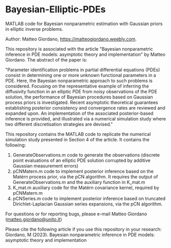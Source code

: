 # Bayesian-Elliptic-PDEs

MATLAB code for Bayesian nonparametric estimation with Gaussian priors in elliptic inverse problems.

Author: Matteo Giordano, https://matteogiordano.weebly.com.

This repository is associated with the article "Bayesian nonparametric inference in PDE models: asymptotic theory and implementation" 
by Matteo Giordano. The abstract of the paper is:

"Parameter identification problems in partial differential equations (PDEs) consist in determining one or more unknown functional 
parameters in a PDE. Here, the Bayesian nonparametric approach to such problems is considered. Focusing on the representative example 
of inferring the diffusivity function in an elliptic PDE from noisy observations of the PDE solution, the performance of Bayesian procedures 
based on Gaussian process priors is investigated. Recent asymptotic theoretical guarantees establishing posterior consistency and convergence 
rates are reviewed and expanded upon. An implementation of the associated posterior-based inference is provided, and illustrated via a numerical 
simulation study where two different discretisation strategies are devised."

This repository contains the MATLAB code to replicate the numerical simulation study presented in Section 4 of the article. It contains the 
following:
1. GenerateObservations.m code to generate the observations (discrete point evaluations of an elliptic PDE solution corrupted by additive Gaussian measurement errors)
2. pCNMatern.m code to implement posterior inference based on the Matérn process prior, via the pCN algorithm. It requires the output of GenerateObservations.m and the auxiliary function in K_mat.m
3. K_mat.m auxiliary code for the Matérn covariance kernel, required by pCNMatern.m
4. pCNSeries.m code to implement posterior inference based on truncated Dirichlet-Laplacian Gaussian series expansions, via the pCN algorithm.

For questions or for reporting bugs, please e-mail Matteo Giordano (matteo.giordano@unito.it)

Please cite the following article if you use this repository in your research: Giordano, M (2023). Bayesian nonparametric inference in PDE models: asymptotic theory and implementation

